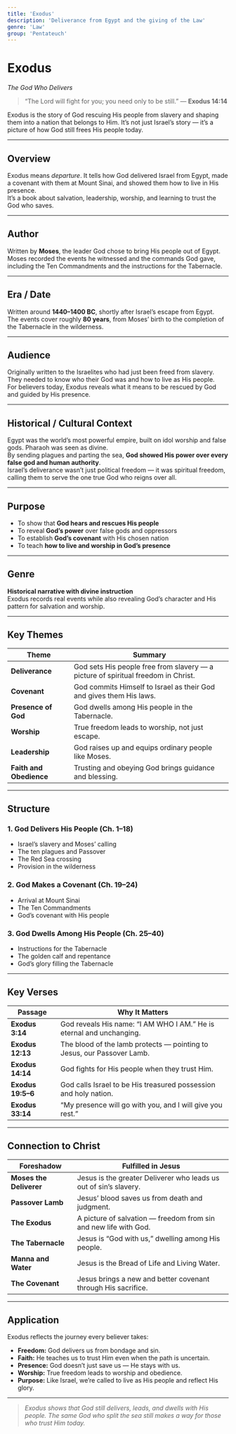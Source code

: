 ```yaml
---
title: 'Exodus'
description: 'Deliverance from Egypt and the giving of the Law'
genre: 'Law'
group: 'Pentateuch'
---
```


# Exodus  
*The God Who Delivers*

> “The Lord will fight for you; you need only to be still.” — **Exodus 14:14**

Exodus is the story of God rescuing His people from slavery and shaping them into a nation that belongs to Him. It’s not just Israel’s story — it’s a picture of how God still frees His people today.

---

## Overview  
Exodus means *departure*. It tells how God delivered Israel from Egypt, made a covenant with them at Mount Sinai, and showed them how to live in His presence.  
It’s a book about salvation, leadership, worship, and learning to trust the God who saves.

---

## Author  
Written by **Moses**, the leader God chose to bring His people out of Egypt.  
Moses recorded the events he witnessed and the commands God gave, including the Ten Commandments and the instructions for the Tabernacle.

---

## Era / Date  
Written around **1440–1400 BC**, shortly after Israel’s escape from Egypt.  
The events cover roughly **80 years**, from Moses’ birth to the completion of the Tabernacle in the wilderness.

---

## Audience  
Originally written to the Israelites who had just been freed from slavery. They needed to know who their God was and how to live as His people.  
For believers today, Exodus reveals what it means to be rescued by God and guided by His presence.

---

## Historical / Cultural Context  
Egypt was the world’s most powerful empire, built on idol worship and false gods. Pharaoh was seen as divine.  
By sending plagues and parting the sea, **God showed His power over every false god and human authority**.  
Israel’s deliverance wasn’t just political freedom — it was spiritual freedom, calling them to serve the one true God who reigns over all.

---

## Purpose  
- To show that **God hears and rescues His people**  
- To reveal **God’s power** over false gods and oppressors  
- To establish **God’s covenant** with His chosen nation  
- To teach **how to live and worship in God’s presence**

---

## Genre  
**Historical narrative with divine instruction**  
Exodus records real events while also revealing God’s character and His pattern for salvation and worship.

---

## Key Themes  

| Theme | Summary |
|-------|----------|
| **Deliverance** | God sets His people free from slavery — a picture of spiritual freedom in Christ. |
| **Covenant** | God commits Himself to Israel as their God and gives them His laws. |
| **Presence of God** | God dwells among His people in the Tabernacle. |
| **Worship** | True freedom leads to worship, not just escape. |
| **Leadership** | God raises up and equips ordinary people like Moses. |
| **Faith and Obedience** | Trusting and obeying God brings guidance and blessing. |

---

## Structure  

### 1. God Delivers His People (Ch. 1–18)
- Israel’s slavery and Moses’ calling  
- The ten plagues and Passover  
- The Red Sea crossing  
- Provision in the wilderness  

### 2. God Makes a Covenant (Ch. 19–24)
- Arrival at Mount Sinai  
- The Ten Commandments  
- God’s covenant with His people  

### 3. God Dwells Among His People (Ch. 25–40)
- Instructions for the Tabernacle  
- The golden calf and repentance  
- God’s glory filling the Tabernacle  

---

## Key Verses  

| Passage | Why It Matters |
|----------|----------------|
| **Exodus 3:14** | God reveals His name: “I AM WHO I AM.” He is eternal and unchanging. |
| **Exodus 12:13** | The blood of the lamb protects — pointing to Jesus, our Passover Lamb. |
| **Exodus 14:14** | God fights for His people when they trust Him. |
| **Exodus 19:5–6** | God calls Israel to be His treasured possession and holy nation. |
| **Exodus 33:14** | “My presence will go with you, and I will give you rest.” |

---

## Connection to Christ  

| Foreshadow | Fulfilled in Jesus |
|-------------|-------------------|
| **Moses the Deliverer** | Jesus is the greater Deliverer who leads us out of sin’s slavery. |
| **Passover Lamb** | Jesus’ blood saves us from death and judgment. |
| **The Exodus** | A picture of salvation — freedom from sin and new life with God. |
| **The Tabernacle** | Jesus is “God with us,” dwelling among His people. |
| **Manna and Water** | Jesus is the Bread of Life and Living Water. |
| **The Covenant** | Jesus brings a new and better covenant through His sacrifice. |

---

## Application  
Exodus reflects the journey every believer takes:  
- **Freedom:** God delivers us from bondage and sin.  
- **Faith:** He teaches us to trust Him even when the path is uncertain.  
- **Presence:** God doesn’t just save us — He stays with us.  
- **Worship:** True freedom leads to worship and obedience.  
- **Purpose:** Like Israel, we’re called to live as His people and reflect His glory.  

---

> *Exodus shows that God still delivers, leads, and dwells with His people. The same God who split the sea still makes a way for those who trust Him today.*
